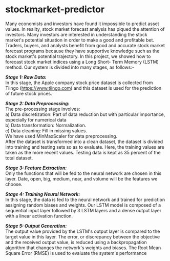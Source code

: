 # stockmarket-predictor

Many economists and investors have found it impossible to predict asset values. In reality, stock market forecast analysis has piqued the attention of investors. Many investors are interested in understanding the stock market's potential situation in order to make a good and profitable bet. Traders, buyers, and analysts benefit from good and accurate stock market forecast programs because they have supportive knowledge such as the stock market's potential trajectory. In this project, we showed how to forecast stock market indices using a Long Short- Term Memory (LSTM) method. Our system is divided into many stages, as follows:-

***Stage 1: Raw Data:***\
In this stage, the Apple company stock price dataset is collected from Tiingo
(https://www.tiingo.com) and this dataset is used for the prediction of future stock prices.

***Stage 2: Data Preprocessing:***\
The pre-processing stage involves:\
a) Data discretization: Part of data reduction but with particular importance, especially for numerical data\
b) Data transformation: Normalization.\
c) Data cleaning: Fill in missing values.\
We have used MinMaxScaler for data preprocessing.\
After the dataset is transformed into a clean dataset, the dataset is divided into training and
testing sets so as to evaluate. Here, the training values are taken as the more recent values. Testing data is kept as 35 percent of the total dataset.

***Stage 3: Feature Extraction:***\
Only the functions that will be fed to the neural network are chosen in this layer. Date, open, big, medium, near, and volume will be the features we choose.

***Stage 4: Training Neural Network:***\
In this stage, the data is fed to the neural network and trained for prediction assigning random biases and weights. Our LSTM model is composed of a sequential input layer followed by 3 LSTM layers and a dense output layer with a linear activation function.

***Stage 5: Output Generation:***\
The output value provided by the LSTM's output layer is compared to the target value in this layer. The error, or discrepancy between the objective and the received output value, is reduced using a backpropagation algorithm that changes the network's weights and biases. The Root Mean Square Error (RMSE) is used to evaluate the system's performance
